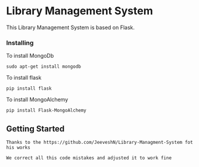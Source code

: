 # Library Management System

This Library Management System is based on Flask.


### Installing

To install MongoDb

```
sudo apt-get install mongodb
```

To install flask

```
pip install flask
```

To install MongoAlchemy

```
pip install Flask-MongoAlchemy
```
## Getting Started
```
Thanks to the https://github.com/JeeveshN/Library-Managment-System fot his works

We correct all this code mistakes and adjusted it to work fine
```

